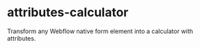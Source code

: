 # attributes-calculator
Transform any Webflow native form element into a calculator with attributes.

